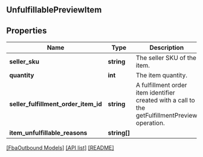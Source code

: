 ## UnfulfillablePreviewItem

## Properties

Name | Type | Description | Notes
------------ | ------------- | ------------- | -------------
**seller_sku** | **string** | The seller SKU of the item. |
**quantity** | **int** | The item quantity. |
**seller_fulfillment_order_item_id** | **string** | A fulfillment order item identifier created with a call to the getFulfillmentPreview operation. |
**item_unfulfillable_reasons** | **string[]** |  | [optional]

[[FbaOutbound Models]](../) [[API list]](../../Api) [[README]](../../../README.md)
